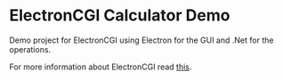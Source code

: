 # ElectronCGI Calculator Demo

Demo project for ElectronCGI using Electron for the GUI and .Net for the operations.

For more information about ElectronCGI read [this](https://www.blinkingcaret.com/2019/02/27/electron-cgi/).
